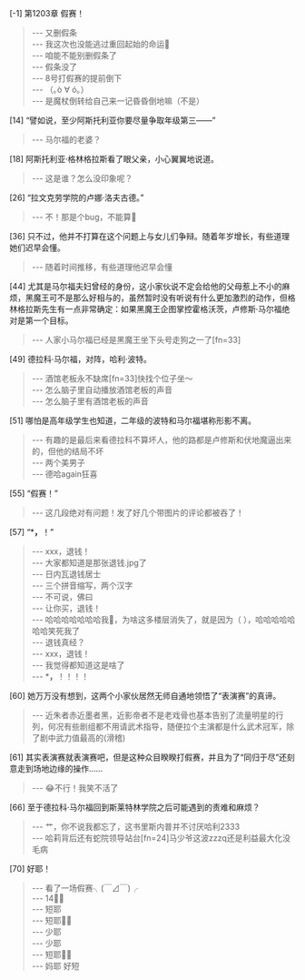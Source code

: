 
[-1] 第1203章 假赛！
>--- 又删假条<br>
>--- 我这次也没能逃过重回起始的命运🐶<br>
>--- 咱能不能别删假条了<br>
>--- 假条没了<br>
>--- 8号打假赛的提前倒下<br>
>--- （｡ò ∀ ó｡）<br>
>--- 是魔杖倒转给自己来一记昏昏倒地嘛（不是）<br>

[14] “譬如说，至少阿斯托利亚你要尽量争取年级第三——”
>--- 马尔福的老婆？<br>

[18] 阿斯托利亚·格林格拉斯看了眼父亲，小心翼翼地说道。
>--- 这是谁？怎么没印象呢？<br>

[26] “拉文克劳学院的卢娜·洛夫古德。”
>--- 不！那是个bug，不能算🐶<br>

[36] 只不过，他并不打算在这个问题上与女儿们争辩。随着年岁增长，有些道理她们迟早会懂。
>--- 随着时间推移，有些道理他迟早会懂<br>

[44] 尤其是马尔福夫妇曾经的身份，这小家伙说不定会给他的父母惹上不小的麻烦，黑魔王可不是那么好相与的，虽然暂时没有听说有什么更加激烈的动作，但格林格拉斯先生有一点非常确定：如果黑魔王企图掌控霍格沃茨，卢修斯·马尔福绝对是第一个目标。
>--- 人家小马尔福已经是黑魔王坐下头号走狗之一了[fn=33]<br>

[49] 德拉科·马尔福，对阵，哈利·波特。
>--- 酒馆老板永不缺席[fn=33]快找个位子坐～<br>
>--- 怎么脑子里自动播放酒馆老板的声音<br>
>--- 怎么脑子里有酒馆老板的声音<br>

[51] 哪怕是高年级学生也知道，二年级的波特和马尔福堪称形影不离。
>--- 有趣的是最后来看德拉科不算坏人，他的路都是卢修斯和伏地魔逼出来的，但他的结局不坏<br>
>--- 两个美男子<br>
>--- 德哈again狂喜<br>

[55] “假赛！”
>--- 这几段绝对有问题！发了好几个带图片的评论都被吞了！<br>

[57] “***，**！”
>--- xxx，退钱！<br>
>--- 大家都知道是那张退钱.jpg了<br>
>--- 日内瓦退钱居士<br>
>--- 三个拼音缩写，两个汉字<br>
>--- 不可说，佛曰<br>
>--- 让你买，退钱！<br>
>--- 哈哈哈哈哈哈哈我🌿，为啥这多楼层消失了，就是因为（ ），哈哈哈哈哈哈哈笑死我了<br>
>--- 退钱真经？<br>
>--- xxx，退钱！<br>
>--- 我觉得都知道这是啥了<br>
>--- ***，**！！！！<br>

[60] 她万万没有想到，这两个小家伙居然无师自通地领悟了“表演赛”的真谛。
>--- 近朱者赤近墨者黑，近影帝者不是老戏骨也基本告别了流量明星的行列，何况有些剧组都不用请武术指导，随便拉个主演都是什么武术冠军，除了剧中武力值最高的(滑稽)<br>

[61] 其实表演赛就表演赛吧，但是这种众目睽睽打假赛，并且为了“同归于尽”还刻意走到场地边缘的操作……
>--- 😂不行！我笑不活了<br>

[66] 至于德拉科·马尔福回到斯莱特林学院之后可能遇到的责难和麻烦？
>--- 艹，你不说我都忘了，这书里斯内普并不讨厌哈利2333<br>
>--- 哈莉背后还有蛇院领导站台[fn=24]马少爷这波zzzq还是利益最大化没毛病<br>

[70] 好耶！
>--- 看了一场假赛╮(￣⊿￣)╭<br>
>--- 14✌🏻<br>
>--- 短耶<br>
>--- 短耶✌🏻️<br>
>--- 少耶<br>
>--- 少耶<br>
>--- 短耶✌🏻<br>
>--- 妈耶  好短<br>
